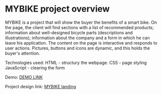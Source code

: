 # MYBIKE project overview

MYBIKE is a project that will show the buyer the benefits of a smart bike. On the page, the client will find sections with a list of recommended products; information about well-designed bicycle parts (descriptions and illustrations); information about the company and a form in which he can leave his application. The content on the page is interactive and responds to user actions. Pictures, buttons and icons are dynamic, and this holds the buyer's attention.

Technologies used:
HTML -  structury the webpage.
CSS - page styling
JavaScript - clearing the form

Demo:
[DEMO LINK](https://daryna-kopytko.github.io/layout_landing-page/)

Project design link:
[MYBIKE landing](https://www.figma.com/file/NZQAIydtHo5QkINyGLHNcq/BIKE-New-Version?node-id=0%3A1)
